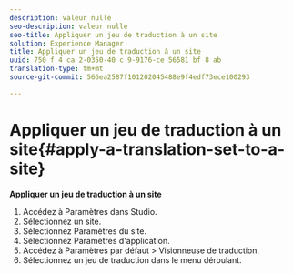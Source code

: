 ```yaml
---
description: valeur nulle
seo-description: valeur nulle
seo-title: Appliquer un jeu de traduction à un site
solution: Experience Manager
title: Appliquer un jeu de traduction à un site
uuid: 750 f 4 ca 2-0350-40 c 9-9176-ce 56581 bf 8 ab
translation-type: tm+mt
source-git-commit: 566ea2587f101202045488e9f4edf73ece100293

---
```



# Appliquer un jeu de traduction à un site{#apply-a-translation-set-to-a-site}

**Appliquer un jeu de traduction à un site**

1. Accédez à Paramètres dans Studio.
1. Sélectionnez un site.
1. Sélectionnez Paramètres du site.
1. Sélectionnez Paramètres d'application.
1. Accédez à Paramètres par défaut > Visionneuse de traduction.
1. Sélectionnez un jeu de traduction dans le menu déroulant.